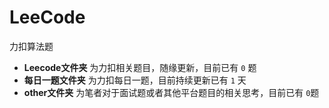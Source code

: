 # LeeCode
力扣算法题

- **Leecode文件夹** 为力扣相关题目，随缘更新，目前已有 `0` 题
- **每日一题文件夹** 为力扣每日一题，目前持续更新已有 `1` 天
- **other文件夹** 为笔者对于面试题或者其他平台题目的相关思考，目前已有 `0`题
